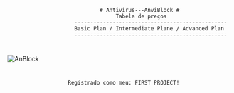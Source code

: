                                  # Antivirus---AnviBlock #
                                      Tabela de preços
                         ------------------------------------------------   
                         Basic Plan / Intermediate Plane / Advanced Plan
                         ------------------------------------------------                                
                        
                                                
#  

![AnBlock](https://user-images.githubusercontent.com/101731656/159813307-4a85bf1e-6bc5-4faa-87c1-9bdc2c8338ed.gif)

#


      

                                             
  
                       Registrado como meu: FIRST PROJECT!
